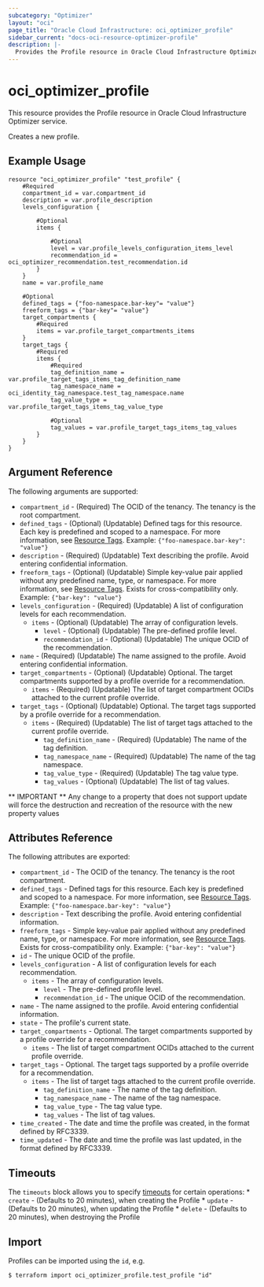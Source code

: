 ```yaml
---
subcategory: "Optimizer"
layout: "oci"
page_title: "Oracle Cloud Infrastructure: oci_optimizer_profile"
sidebar_current: "docs-oci-resource-optimizer-profile"
description: |-
  Provides the Profile resource in Oracle Cloud Infrastructure Optimizer service
---
```


# oci_optimizer_profile
This resource provides the Profile resource in Oracle Cloud Infrastructure Optimizer service.

Creates a new profile.


## Example Usage

```hcl
resource "oci_optimizer_profile" "test_profile" {
	#Required
	compartment_id = var.compartment_id
	description = var.profile_description
	levels_configuration {

		#Optional
		items {

			#Optional
			level = var.profile_levels_configuration_items_level
			recommendation_id = oci_optimizer_recommendation.test_recommendation.id
		}
	}
	name = var.profile_name

	#Optional
	defined_tags = {"foo-namespace.bar-key"= "value"}
	freeform_tags = {"bar-key"= "value"}
	target_compartments {
		#Required
		items = var.profile_target_compartments_items
	}
	target_tags {
		#Required
		items {
			#Required
			tag_definition_name = var.profile_target_tags_items_tag_definition_name
			tag_namespace_name = oci_identity_tag_namespace.test_tag_namespace.name
			tag_value_type = var.profile_target_tags_items_tag_value_type

			#Optional
			tag_values = var.profile_target_tags_items_tag_values
		}
	}
}
```

## Argument Reference

The following arguments are supported:

* `compartment_id` - (Required) The OCID of the tenancy. The tenancy is the root compartment.
* `defined_tags` - (Optional) (Updatable) Defined tags for this resource. Each key is predefined and scoped to a namespace. For more information, see [Resource Tags](https://docs.cloud.oracle.com/iaas/Content/General/Concepts/resourcetags.htm).  Example: `{"foo-namespace.bar-key": "value"}` 
* `description` - (Required) (Updatable) Text describing the profile. Avoid entering confidential information.
* `freeform_tags` - (Optional) (Updatable) Simple key-value pair applied without any predefined name, type, or namespace. For more information, see [Resource Tags](https://docs.cloud.oracle.com/iaas/Content/General/Concepts/resourcetags.htm). Exists for cross-compatibility only.  Example: `{"bar-key": "value"}` 
* `levels_configuration` - (Required) (Updatable) A list of configuration levels for each recommendation.
	* `items` - (Optional) (Updatable) The array of configuration levels.
		* `level` - (Optional) (Updatable) The pre-defined profile level.
		* `recommendation_id` - (Optional) (Updatable) The unique OCID of the recommendation.
* `name` - (Required) (Updatable) The name assigned to the profile. Avoid entering confidential information.
* `target_compartments` - (Optional) (Updatable) Optional. The target compartments supported by a profile override for a recommendation. 
	* `items` - (Required) (Updatable) The list of target compartment OCIDs attached to the current profile override.
* `target_tags` - (Optional) (Updatable) Optional. The target tags supported by a profile override for a recommendation. 
	* `items` - (Required) (Updatable) The list of target tags attached to the current profile override.
		* `tag_definition_name` - (Required) (Updatable) The name of the tag definition.
		* `tag_namespace_name` - (Required) (Updatable) The name of the tag namespace.
		* `tag_value_type` - (Required) (Updatable) The tag value type.
		* `tag_values` - (Optional) (Updatable) The list of tag values.


** IMPORTANT **
Any change to a property that does not support update will force the destruction and recreation of the resource with the new property values

## Attributes Reference

The following attributes are exported:

* `compartment_id` - The OCID of the tenancy. The tenancy is the root compartment.
* `defined_tags` - Defined tags for this resource. Each key is predefined and scoped to a namespace. For more information, see [Resource Tags](https://docs.cloud.oracle.com/iaas/Content/General/Concepts/resourcetags.htm).  Example: `{"foo-namespace.bar-key": "value"}` 
* `description` - Text describing the profile. Avoid entering confidential information.
* `freeform_tags` - Simple key-value pair applied without any predefined name, type, or namespace. For more information, see [Resource Tags](https://docs.cloud.oracle.com/iaas/Content/General/Concepts/resourcetags.htm). Exists for cross-compatibility only.  Example: `{"bar-key": "value"}` 
* `id` - The unique OCID of the profile.
* `levels_configuration` - A list of configuration levels for each recommendation.
	* `items` - The array of configuration levels.
		* `level` - The pre-defined profile level.
		* `recommendation_id` - The unique OCID of the recommendation.
* `name` - The name assigned to the profile. Avoid entering confidential information.
* `state` - The profile's current state.
* `target_compartments` - Optional. The target compartments supported by a profile override for a recommendation. 
	* `items` - The list of target compartment OCIDs attached to the current profile override.
* `target_tags` - Optional. The target tags supported by a profile override for a recommendation. 
	* `items` - The list of target tags attached to the current profile override.
		* `tag_definition_name` - The name of the tag definition.
		* `tag_namespace_name` - The name of the tag namespace.
		* `tag_value_type` - The tag value type.
		* `tag_values` - The list of tag values.
* `time_created` - The date and time the profile was created, in the format defined by RFC3339.
* `time_updated` - The date and time the profile was last updated, in the format defined by RFC3339.

## Timeouts

The `timeouts` block allows you to specify [timeouts](https://registry.terraform.io/providers/hashicorp/oci/latest/docs/guides/changing_timeouts) for certain operations:
	* `create` - (Defaults to 20 minutes), when creating the Profile
	* `update` - (Defaults to 20 minutes), when updating the Profile
	* `delete` - (Defaults to 20 minutes), when destroying the Profile


## Import

Profiles can be imported using the `id`, e.g.

```
$ terraform import oci_optimizer_profile.test_profile "id"
```

